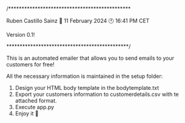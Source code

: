 /**********************************************

Ruben Castillo Sainz
📆 11 February 2024
🕐 16:41 PM CET

Version 0.1!

**********************************************/

This is an automated emailer that allows you to send emails to your customers for free!

All the necessary information is maintained in the setup folder:

  1. Design your HTML body template in the bodytemplate.txt
  2. Export your customers information to customerdetails.csv with te attached format.
  3. Execute app.py
  4. Enjoy it 🤠
